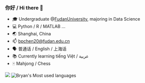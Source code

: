 ### 你好 / Hi there 👋
- 🎓 Undergraduate @[FudanUniversity](https://www.fudan.edu.cn/), majoring in Data Science
- 💻 Python / R / MATLAB ...
- 🌏 Shanghai, China
- 📫 bpchen20@fudan.edu.cn
- 🗣️ 普通话 / English / 上海话
- 📚 Currently learning tiếng Việt / عربية
- 🀄 Mahjong / Chess

![](https://github-readme-stats.vercel.app/api?username=BlockHeader20&show_icons=true&theme=transparent)
![Bryan's Most used languages](https://github-readme-stats.vercel.app/api/top-langs?username=BlockHeader20&show_icons=true&count_private=true&theme=gotham)
